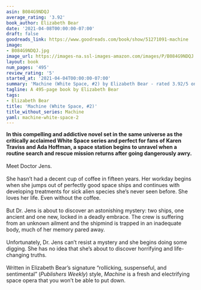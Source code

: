 ```yaml
---
asin: B084G9NDQJ
average_rating: '3.92'
book_author: Elizabeth Bear
date: '2021-04-08T00:00:00-07:00'
draft: false
goodreads_link: https://www.goodreads.com/book/show/51271091-machine
image:
- B084G9NDQJ.jpg
image_url: https://images-na.ssl-images-amazon.com/images/P/B084G9NDQJ.01._SCLZZZZZZZ.jpg
layout: book
num_pages: '495'
review_rating: '5'
started_at: '2021-04-04T00:00:00-07:00'
summary: 'Machine (White Space, #2) by Elizabeth Bear - rated 3.92/5 on Goodreads'
tagline: A 495-page book by Elizabeth Bear
tags:
- Elizabeth Bear
title: 'Machine (White Space, #2)'
title_without_series: Machine
yaml: machine-white-space-2
---
```


<b>In this compelling and addictive novel set in the same universe as the critically acclaimed White Space series and perfect for fans of Karen Traviss and Ada Hoffman, a space station begins to unravel when a routine search and rescue mission returns after going dangerously awry. </b><br /><br />Meet Doctor Jens.<br /> <br />She hasn’t had a decent cup of coffee in fifteen years. Her workday begins when she jumps out of perfectly good space ships and continues with developing treatments for sick alien species she’s never seen before. She loves her life. Even without the coffee.<br /> <br />But Dr. Jens is about to discover an astonishing mystery: two ships, one ancient and one new, locked in a deadly embrace. The crew is suffering from an unknown ailment and the shipmind is trapped in an inadequate body, much of her memory pared away.<br /> <br />Unfortunately, Dr. Jens can’t resist a mystery and she begins doing some digging. She has no idea that she’s about to discover horrifying and life-changing truths.<br /> <br />Written in Elizabeth Bear’s signature “rollicking, suspenseful, and sentimental” (<i>Publishers Weekly</i>) style, <i>Machine</i> is a fresh and electrifying space opera that you won’t be able to put down.
